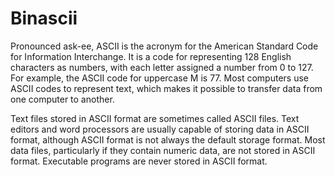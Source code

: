 # Binascii

Pronounced ask-ee, ASCII is the acronym for the American Standard Code for Information Interchange. It is a code for representing 128 English characters as numbers, with each letter assigned a number from 0 to 127. For example, the ASCII code for uppercase M is 77. Most computers use ASCII codes to represent text, which makes it possible to transfer data from one computer to another.

Text files stored in ASCII format are sometimes called ASCII files. Text editors and word processors are usually capable of storing data in ASCII format, although ASCII format is not always the default storage format. Most data files, particularly if they contain numeric data, are not stored in ASCII format. Executable programs are never stored in ASCII format.
